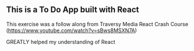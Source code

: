 ## This is a To Do App built with React 

This exercise was a follow along from Traversy Media React Crash Course (https://www.youtube.com/watch?v=sBws8MSXN7A)

GREATLY helped my understanding of React 